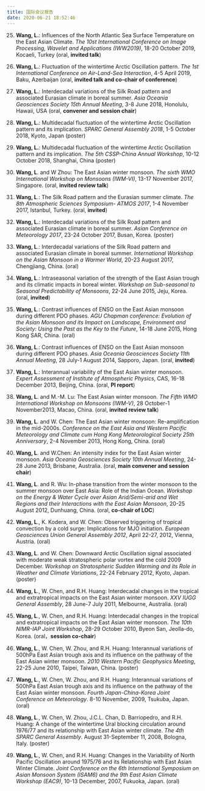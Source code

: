 ```yaml
---
title: 国际会议报告
date: 2020-06-21 18:52:46
---
```


25.	**Wang, L.**: Influences of the North Atlantic Sea Surface Temperature on the East Asian Climate. *The 10st International Conference on Image Processing, Wavelet and Applications (IWW2019)*, 18-20 October 2019, Kocaeli, Turkey (oral, **invited talk**)

24.	**Wang, L.**: Fluctuation of the wintertime Arctic Oscillation pattern. *The 1st International Conference on Air-Land-Sea Interaction*, 4-5 April 2019, Baku, Azerbaijan (oral, **invited talk and co-chair of conference**)

23.	**Wang, L.**: Interdecadal variations of the Silk Road pattern and associated Eurasian climate in boreal summer. *Asia Oceania Geosciences Society 15th Annual Meeting*, 3-8 June 2018, Honolulu, Hawaii, USA (oral, **convener and session chair**)

22.	**Wang, L.**: Multidecadal fluctuation of the wintertime Arctic Oscillation pattern and its implication. *SPARC General Assembly 2018*, 1-5 October 2018, Kyoto, Japan (poster)

21.	**Wang, L.**: Multidecadal fluctuation of the wintertime Arctic Oscillation pattern and its implication. *The 5th CSSP-China Annual Workshop*, 10-12 October 2018, Shanghai, China (poster)

20. **Wang, L**. and W Zhou: The East Asian winter monsoon. *The sixth WMO International Workshop on Monsoons (IWM-VI)*, 13-17 November 2017, Singapore. (oral, **invited review talk**)

19. **Wang, L**.: The Silk Road pattern and the Eurasian summer climate. *The 8th Atmospheric Sciences Symposium- ATMOS 2017*, 1-4 November 2017, Istanbul, Turkey. (oral, **invited**)

18.	**Wang, L.**: Interdecadal variations of the Silk Road pattern and associated Eurasian climate in boreal summer. *Asian Conference on Meteorology 2017*, 23-24 October 2017, Busan, Korea. (poster)

17. **Wang, L**.: Interdecadal variations of the Silk Road pattern and associated Eurasian climate in boreal summer. *International Workshop on the Asian Monsoon in a Warmer World*, 20-23 August 2017, Chengjiang, China. (oral)

16. **Wang, L**.: Intraseasonal variation of the strength of the East Asian trough and its climatic impacts in boreal winter. *Workshop on Sub-seasonal to Seasonal Predictability of Monsoons*, 22-24 June 2015, Jeju, Korea. (oral, **invited**)

15. **Wang, L**.: Contrast influences of ENSO on the East Asian monsoon during different PDO phases. *AGU Chapman conference: Evolution of the Asian Monsoon and its Impact on Landscape, Environment and Society: Using the Past as the Key to the Future*, 14-18 June 2015, Hong Kong SAR, China. (oral)

14. **Wang, L**.: Contrast influences of ENSO on the East Asian monsoon during different PDO phases. *Asia Oceania Geosciences Society 11th Annual Meeting*, 28 July-1 August 2014, Sapporo, Japan. (oral, **invited**)

13. **Wang, L**.: Interannual variability of the East Asian winter monsoon. *Expert Assessment of Institute of Atmospheric Physics*, CAS, 16-18 December 2013, Beijing, China. (oral, **PI report**)

12. **Wang, L**. and M.-M. Lu: The East Asian winter monsoon. *The Fifth WMO International Workshop on Monsoons (IWM-V)*, 28 October-1 November2013, Macao, China. (oral, **invited review talk**)

11. **Wang, L**. and W. Chen: The East Asian winter monsoon: Re-amplification in the mid-2000s. *Conference on the East Asia and Western Pacific Meteorology and Climate cum Hong Kong Meteorological Society 25th Anniversary*, 2-4 November 2013, Hong Kong, China. (oral)

10. **Wang, L**. and W.Chen: An intensity index for the East Asian winter monsoon. *Asia Oceania Geosciences Society 10th Annual Meeting*, 24-28 June 2013, Brisbane, Australia. (oral, **main convener and session chair**)

9. **Wang, L**. and R. Wu: In-phase transition from the winter monsoon to the summer monsoon over East Asia: Role of the Indian Ocean. *Workshop on the Energy & Water Cycle over Asian Arid/Semi-arid and Wet Regions and their Interactions with the East Asian Monsoon*, 20-25 August 2012, Dunhuang, China. (oral, **co-chair of LOC**)

8. **Wang, L**., K. Kodera, and W. Chen: Observed triggering of tropical convection by a cold surge: Implications for MJO initiation. *European Geosciences Union General Assembly 2012*, April 22-27, 2012, Vienna, Austria. (oral)

7. **Wang, L**. and W. Chen: Downward Arctic Oscillation signal associated with moderate weak stratospheric polar vortex and the cold 2009 December. *Workshop on Stratospheric Sudden Warming and its Role in Weather and Climate Variations*, 22-24 February 2012, Kyoto, Japan. (poster)

6. **Wang, L**., W. Chen, and R.H. Huang: Interdecadal changes in the tropical and extratropical impacts on the East Asian winter monsoon. *XXV IUGG General Assembly*, 28 June-7 July 2011, Melbourne, Australia. (oral)

5. **Wang, L**., W. Chen, and R.H. Huang: Interdecadal changes in the tropical and extratropical impacts on the East Asian winter monsoon. *The 10th NIMR-IAP Joint Workshop*, 28-29 October 2010, Byeon San, Jeolla-do, Korea. (oral，**session co-chair**)

4. **Wang, L**., W. Chen, W. Zhou, and R.H. Huang: Interannual variations of 500hPa East Asian trough axis and its influence on the pathway of the East Asian winter monsoon. *2010 Western Pacific Geophysics Meeting*, 22-25 June 2010, Taipei, Taiwan, China. (poster)

3. **Wang, L**., W. Chen, W. Zhou, and R.H. Huang: Interannual variations of 500hPa East Asian trough axis and its influence on the pathway of the East Asian winter monsoon. *Fourth Japan-China-Korea Joint Conference on Meteorology*. 8-10 November, 2009, Tsukuba, Japan. (oral)

2. **Wang, L**., W. Chen, W. Zhou, J.C.L. Chan, D. Barriopedro, and R.H. Huang: A change of the wintertime Ural blocking circulation around 1976/77 and its relationship with East Asian winter climate. *The 4th SPARC General Assembly*. August 31-September 11, 2008, Bologna, Italy. (poster)

1. **Wang, L**., W. Chen, and R.H. Huang: Changes in the Variability of North Pacific Oscillation around 1975/76 and its Relationship with East Asian Winter Climate. *Joint Conference on the 6th International Symposium on Asian Monsoon System (ISAM6) and the 9th East Asian Climate Workshop (EAC9)*, 10-13 December, 2007, Fukuoka, Japan. (oral)

